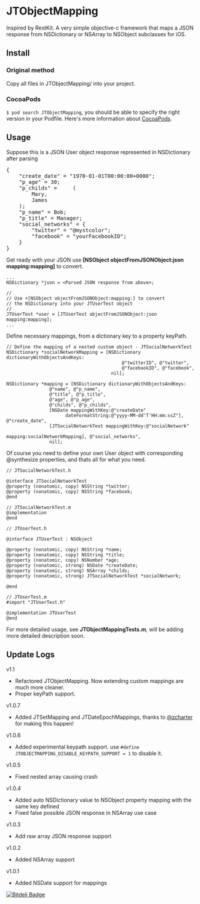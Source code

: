 JTObjectMapping
===============

Inspired by RestKit. A very simple objective-c framework that maps a JSON response from NSDictionary or NSArray to NSObject subclasses for iOS.

Install
-------

### Original method

Copy all files in JTObjectMapping/ into your project.

### CocoaPods

`$ pod search JTObjectMapping`, you should be able to specify the right version in your Podfile. Here's more information about [CocoaPods][].

Usage
-----
Suppose this is a JSON User object response represented in NSDictionary after parsing
<pre>
{
    "create_date" = "1970-01-01T00:00:00+0000";
    "p_age" = 30;
    "p_childs" =     (
        Mary,
        James
    );
    "p_name" = Bob;
    "p_title" = Manager;
    "social_networks" = {
        "twitter" = "@mystcolor";
        "facebook" = "yourFacebookID";
    }
}
</pre>

Get ready with your JSON use **[NSObject objectFromJSONObject:json mapping:mapping]** to convert.

    ...
    NSDictionary *json = <Parsed JSON response from above>;

    //
    // Use +[NSObject objectFromJSONObject:mapping:] to convert 
    // the NSDictionary into your JTUserTest object
    //
    JTUserTest *user = [JTUserTest objectFromJSONObject:json mapping:mapping];
    ...

Define necessary mappings, from a dictionary key to a property keyPath.

    // Define the mapping of a nested custom object - JTSocialNetworkTest
    NSDictionary *socialNetworkMapping = [NSDictionary dictionaryWithObjectsAndKeys:
                                               @"twitterID", @"twitter",
                                               @"facebookID", @"facebook",
                                           nil];

    NSDictionary *mapping = [NSDictionary dictionaryWithObjectsAndKeys:
                    @"name", @"p_name",
                    @"title", @"p_title",
                    @"age", @"p_age",
                    @"childs", @"p_childs",                    
                    [NSDate mappingWithKey:@"createDate"
                          dateFormatString:@"yyyy-MM-dd'T'HH:mm:ssZ"], @"create_date",
                    [JTSocialNetworkTest mappingWithKey:@"socialNetwork"
                                                mapping:socialNetworkMapping], @"social_networks",
                    nil];


Of course you need to define your own User object with corresponding @synthesize properties, and thats all for what you need.


    // JTSocialNetworkTest.h

    @interface JTSocialNetworkTest
    @property (nonatomic, copy) NSString *twitter;
    @property (nonatomic, copy) NSString *facebook;
    @end

    // JTSocialNetworkTest.m
    @implementation
    @end

    // JTUserTest.h
    
    @interface JTUserTest : NSObject
    
    @property (nonatomic, copy) NSString *name;
    @property (nonatomic, copy) NSString *title;
    @property (nonatomic, copy) NSNumber *age;
    @property (nonatomic, strong) NSDate *createDate;
    @property (nonatomic, strong) NSArray *childs;
    @property (nonatomic, strong) JTSocialNetworkTest *socialNetwork;
    
    @end
    
    // JTUserTest.m
    #import "JTUserTest.h"
    
    @implementation JTUserTest
    @end

For more detailed usage, see **JTObjectMappingTests.m**, will be adding more detailed description soon.

Update Logs
-----------

v1.1
- Refactored JTObjectMapping. Now extending custom mappings are much more cleaner.
- Proper keyPath support.

v1.0.7
- Added JTSetMapping and JTDateEpochMappings, thanks to [@zcharter][] for making this happen!

v1.0.6
- Added experimental keypath support. use `#define JTOBJECTMAPPING_DISABLE_KEYPATH_SUPPORT = 1` to disable it.

v1.0.5  
- Fixed nested array causing crash

v1.0.4  
- Added auto NSDictionary value to NSObject property mapping with the same key defined  
- Fixed false possible JSON response in NSArray use case

v1.0.3   
- Add raw array JSON response support

v1.0.2   
- Added NSArray support

v1.0.1  
- Added NSDate support for mappings


[CocoaPods]:https://github.com/CocoaPods/CocoaPods
[@zcharter]:https://github.com/zcharter




[![Bitdeli Badge](https://d2weczhvl823v0.cloudfront.net/jamztang/jtobjectmapping/trend.png)](https://bitdeli.com/free "Bitdeli Badge")

